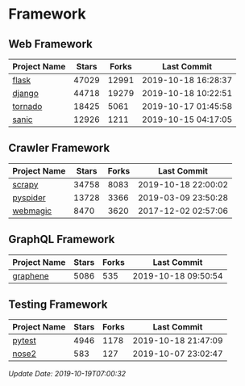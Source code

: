 # Framework

## Web Framework

| Project Name | Stars | Forks | Last Commit |
| ------------ | ----- | ----- | ----------- |
| [flask](https://github.com/pallets/flask) | 47029 | 12991 | 2019-10-18 16:28:37 |
| [django](https://github.com/django/django) | 44718 | 19279 | 2019-10-18 10:22:51 |
| [tornado](https://github.com/tornadoweb/tornado) | 18425 | 5061 | 2019-10-17 01:45:58 |
| [sanic](https://github.com/huge-success/sanic) | 12926 | 1211 | 2019-10-15 04:17:05 |

## Crawler Framework

| Project Name | Stars | Forks | Last Commit |
| ------------ | ----- | ----- | ----------- |
| [scrapy](https://github.com/scrapy/scrapy) | 34758 | 8083 | 2019-10-18 22:00:02 |
| [pyspider](https://github.com/binux/pyspider) | 13728 | 3366 | 2019-03-09 23:50:28 |
| [webmagic](https://github.com/code4craft/webmagic) | 8470 | 3620 | 2017-12-02 02:57:06 |

## GraphQL Framework

| Project Name | Stars | Forks | Last Commit |
| ------------ | ----- | ----- | ----------- |
| [graphene](https://github.com/graphql-python/graphene) | 5086 | 535 | 2019-10-18 09:50:54 |

## Testing Framework

| Project Name | Stars | Forks | Last Commit |
| ------------ | ----- | ----- | ----------- |
| [pytest](https://github.com/pytest-dev/pytest) | 4946 | 1178 | 2019-10-18 21:47:09 |
| [nose2](https://github.com/nose-devs/nose2) | 583 | 127 | 2019-10-07 23:02:47 |

*Update Date: 2019-10-19T07:00:32*